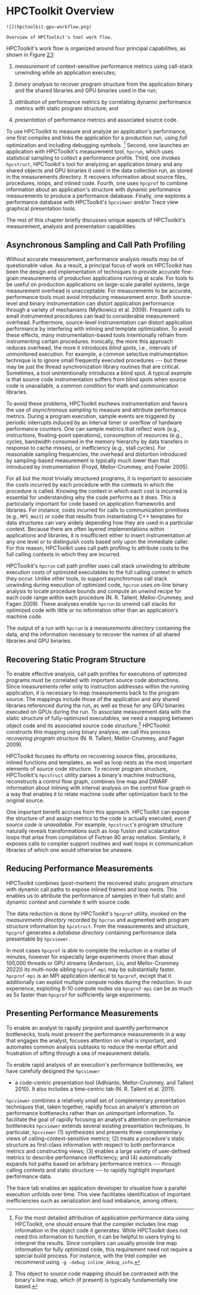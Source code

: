 <!--
SPDX-FileCopyrightText: 2002-2023 Rice University
SPDX-FileCopyrightText: 2024 Contributors to the HPCToolkit Project

SPDX-License-Identifier: CC-BY-4.0
-->

# HPCToolkit Overview

```{figure-md} fig:hpctoolkit-overview:a
![](hpctoolkit-gpu-workflow.png)

Overview of HPCToolkit's tool work flow.
```

HPCToolkit's work flow is organized around four principal capabilities, as shown in Figure [2.1](#fig:hpctoolkit-overview:a):

1. *measurement* of context-sensitive performance metrics using call-stack unwinding
   while an application executes;

1. *binary analysis* to recover program structure from the application binary and the shared libraries
   and GPU binaries used in the run;

1. *attribution* of performance metrics by correlating dynamic performance metrics with static program structure; and

1. *presentation* of performance metrics and associated source code.

To use HPCToolkit to measure and analyze an application's performance, one first compiles and links the application for a production run, using *full* optimization and including debugging symbols.
[^1]
Second, one launches an application with HPCToolkit's measurement tool, `hpcrun`, which uses statistical sampling to collect a performance profile.
Third, one invokes `hpcstruct`, HPCToolkit's tool for analyzing an application binary and any shared objects and GPU binaries
it used in the data collection run, as stored in the measurements directory. It recovers
information about source files, procedures, loops, and inlined code.
Fourth, one uses `hpcprof` to combine information about an application's structure with dynamic performance measurements to produce a performance database.
Finally, one explores a performance database with HPCToolkit's `hpcviewer` and/or Trace view graphical presentation tools.

The rest of this chapter briefly discusses unique aspects of HPCToolkit's measurement, analysis and presentation capabilities.

## Asynchronous Sampling and Call Path Profiling

Without accurate measurement, performance analysis results may be of questionable value.
As a result, a principal focus of work on HPCToolkit has been the design and implementation of techniques to provide accurate fine-grain measurements of production applications running at scale.
For tools to be useful on production applications on large-scale parallel systems, large measurement overhead is unacceptable.
For measurements to be accurate, performance tools must avoid introducing measurement error.
Both source-level and binary instrumentation can distort application performance through a variety of mechanisms (Mytkowicz et al. 2009).
Frequent calls to small instrumented procedures can lead to considerable measurement overhead.
Furthermore, source-level instrumentation can distort application performance by interfering with inlining and template optimization.
To avoid these effects, many instrumentation-based tools intentionally refrain from instrumenting certain procedures.
Ironically, the more this approach reduces overhead, the more it introduces *blind spots*, i.e., intervals of unmonitored execution.
For example, a common selective instrumentation technique is to ignore small frequently executed procedures --- but these may be just the thread synchronization library routines that are critical.
Sometimes, a tool unintentionally introduces a blind spot.
A typical example is that source code instrumentation suffers from blind spots when source code is unavailable, a common condition for math and communication libraries.

To avoid these problems, HPCToolkit eschews instrumentation and favors the use of *asynchronous sampling* to measure and attribute performance metrics.
During a program execution, sample events are triggered by periodic interrupts induced by an interval timer or overflow of hardware performance counters.
One can sample metrics that reflect work (e.g., instructions, floating-point operations), consumption of resources (e.g., cycles, bandwidth consumed in the memory hierarchy by data transfers in response to cache misses), or inefficiency (e.g., stall cycles).
For reasonable sampling frequencies, the overhead and distortion introduced by sampling-based measurement is typically much lower than that introduced by instrumentation (Froyd, Mellor-Crummey, and Fowler 2005).

For all but the most trivially structured programs, it is important to associate the costs incurred by each procedure with the contexts in which the procedure is called.
Knowing the context in which each cost is incurred is essential for understanding why the code performs as it does.
This is particularly important for code based on application frameworks and libraries.
For instance, costs incurred for calls to communication primitives (e.g., `MPI_Wait`) or code that results from instantiating C++ templates for data structures can vary widely depending how they are used in a particular context.
Because there are often layered implementations within applications and libraries, it is insufficient either to insert instrumentation at any one level or to distinguish costs based only upon the immediate caller.
For this reason, HPCToolkit uses call path profiling to attribute costs to the full calling contexts in which they are incurred.

HPCToolkit's `hpcrun` call path profiler uses call stack unwinding to attribute execution costs of optimized executables to the full calling context in which they occur.
Unlike other tools, to support asynchronous call stack unwinding during execution of optimized code, `hpcrun` uses on-line binary analysis to locate procedure bounds and compute an unwind recipe for each code range within each procedure (N. R. Tallent, Mellor-Crummey, and Fagan 2009).
These analyses enable `hpcrun` to unwind call stacks for optimized code with little or no information other than an application's machine code.

The output of a run with `hpcrun` is a *measurements directory* containing the data, and the information necessary
to recover the names of all shared libraries and GPU binaries.

## Recovering Static Program Structure

To enable effective analysis, call path profiles for executions of optimized programs must be correlated
with important source code abstractions.
Since measurements refer only to instruction addresses within the running application,
it is necessary to map measurements back to the program source.
The mappings include those of the application and any shared libraries referenced during the
run, as well as those for any GPU binaries executed on GPUs during the run.
To associate measurement data with the static structure of fully-optimized executables,
we need a mapping between object code and its associated source code structure.[^2]
HPCToolkit constructs this mapping using binary analysis; we call this process
*recovering program structure* (N. R. Tallent, Mellor-Crummey, and Fagan 2009).

HPCToolkit focuses its efforts on recovering source files, procedures, inlined functions and templates, as well as
loop nests as the most important elements of source code structure.
To recover program structure, HPCToolkit's `hpcstruct` utility parses a binary's machine instructions,
reconstructs a control flow graph, combines line map and DWARF information about inlining with interval
analysis on the control flow graph in a way that enables it to relate machine code after optimization
back to the original source.

One important benefit accrues from this approach.
HPCToolkit can expose the structure of and assign metrics to the code is actually executed, *even if source code is unavailable*.
For example, `hpcstruct`'s program structure naturally reveals transformations such as loop fusion and scalarization
loops that arise from compilation of Fortran 90 array notation.
Similarly, it exposes calls to compiler support routines and wait loops in communication libraries of which one would otherwise be unaware.

## Reducing Performance Measurements

HPCToolkit combines (post-mortem) the recovered static program structure with dynamic call paths to expose inlined frames and loop nests.
This enables us to attribute the performance of samples in their full static and dynamic context and correlate it with source code.

The data reduction is done by HPCToolkit's `hpcprof` utility, invoked on the *measurements directory* recorded by `hpcrun` and augmented with program structure information by `hpcstruct`.
From the measurements and structure, `hpcprof` generates a *database directory* containing performance data presentable by `hpcviewer`.

In most cases `hpcprof` is able to complete the reduction in a matter of minutes, however for especially large experiments (more than about 100,000 threads or GPU streams (Anderson, Liu, and Mellor-Crummey 2022)) its multi-node sibling `hpcprof-mpi` may be substantially faster.
`hpcprof-mpi` is an MPI application identical to `hpcprof`, except that it additionally can exploit multiple compute nodes during the reduction.
In our experience, exploiting 8-10 compute nodes via `hpcprof-mpi` can be as much as 5x faster than `hpcprof` for sufficiently large experiments.

## Presenting Performance Measurements

To enable an analyst to rapidly pinpoint and quantify performance bottlenecks, tools must present the performance measurements in a way that engages the analyst, focuses attention on what is important, and automates common analysis subtasks to reduce the mental effort and frustration of sifting through a sea of measurement details.

To enable rapid analysis of an execution's performance bottlenecks, we have carefully designed the `hpcviewer`

- a code-centric presentation tool (Adhianto, Mellor-Crummey, and Tallent 2010). It also includes a time-centric tab
  (N. R. Tallent et al. 2011).

`hpcviewer` combines a relatively small set of complementary presentation techniques that, taken together, rapidly focus an analyst's attention on performance bottlenecks rather than on unimportant information.
To facilitate the goal of rapidly focusing an analyst's attention on performance bottlenecks `hpcviewer`
extends several existing presentation techniques.
In particular, `hpcviewer` (1) synthesizes and presents three complementary views of calling-context-sensitive metrics;
(2) treats a procedure's static structure as first-class information with respect to both performance metrics
and constructing views; (3) enables a large variety of user-defined metrics to describe performance inefficiency;
and (4) automatically expands hot paths based on arbitrary performance metrics --- through calling contexts and static structure --- to rapidly highlight important performance data.

The trace tab enables an application developer to visualize how a parallel execution unfolds over time.
This view facilitates identification of important inefficiencies such as serialization and load imbalance, among others.

[^1]: For the most detailed attribution of application performance data using HPCToolkit, one should ensure that the compiler includes line map information in the object code it generates. While HPCToolkit does not need this information to function, it can be helpful to users trying to interpret the results. Since compilers can usually provide line map information for fully optimized code, this requirement need not require a special build process. For instance, with the Intel compiler we recommend using `-g -debug inline_debug_info`.

[^2]: This object to source code mapping should be contrasted with the binary's line map, which
    (if present) is typically fundamentally line based.
